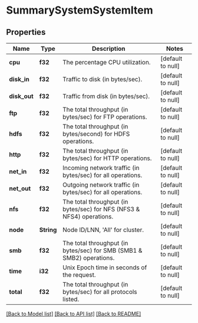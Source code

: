 # SummarySystemSystemItem

## Properties
Name | Type | Description | Notes
------------ | ------------- | ------------- | -------------
**cpu** | **f32** | The percentage CPU utilization. | [default to null]
**disk_in** | **f32** | Traffic to disk (in bytes/sec). | [default to null]
**disk_out** | **f32** | Traffic from disk (in bytes/sec). | [default to null]
**ftp** | **f32** | The total throughput (in bytes/sec) for FTP operations. | [default to null]
**hdfs** | **f32** | The total throughput (in bytes/second) for HDFS operations. | [default to null]
**http** | **f32** | The total throughput (in bytes/sec) for HTTP operations. | [default to null]
**net_in** | **f32** | Incoming network traffic (in bytes/sec) for all operations. | [default to null]
**net_out** | **f32** | Outgoing network traffic (in bytes/sec) for all operations. | [default to null]
**nfs** | **f32** | The total throughput (in bytes/sec) for NFS (NFS3 &amp; NFS4) operations. | [default to null]
**node** | **String** | Node ID/LNN, &#39;All&#39; for cluster. | [default to null]
**smb** | **f32** | The total throughput (in bytes/sec) for SMB (SMB1 &amp; SMB2) operations. | [default to null]
**time** | **i32** | Unix Epoch time in seconds of the request. | [default to null]
**total** | **f32** | The total throughput (in bytes/sec) for all protocols listed. | [default to null]

[[Back to Model list]](../README.md#documentation-for-models) [[Back to API list]](../README.md#documentation-for-api-endpoints) [[Back to README]](../README.md)


